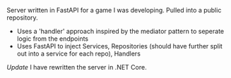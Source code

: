 Server written in FastAPI for a game I was developing. Pulled into a public repository.

- Uses a 'handler' approach inspired by the mediator pattern to seperate logic from the endpoints
- Uses FastAPI to inject Services, Repositories (should have further split out into a service for each repo), Handlers

*Update*
I have rewritten the server in .NET Core.